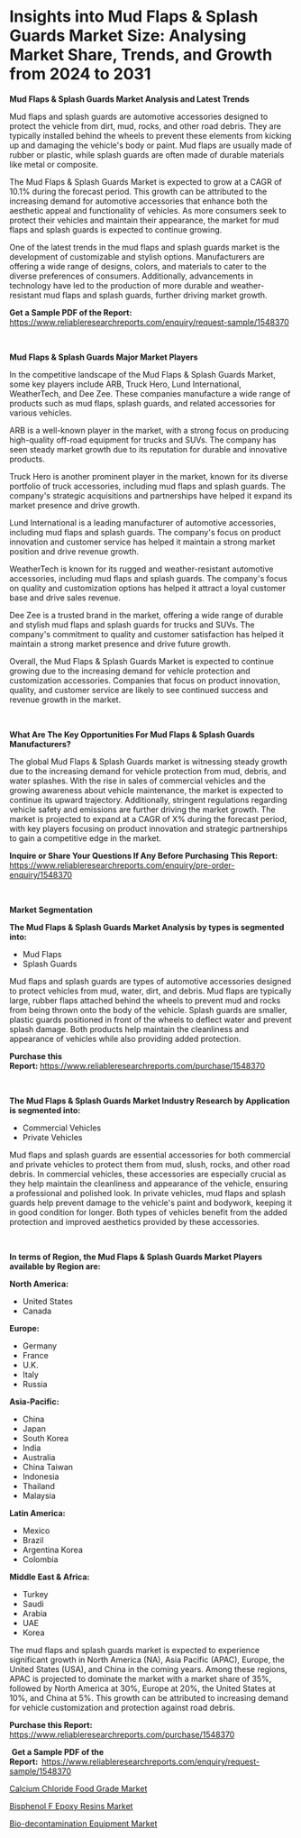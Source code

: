 <p><h1>Insights into Mud Flaps & Splash Guards Market Size: Analysing Market Share, Trends, and Growth from 2024 to 2031</h1></p><p><strong>Mud Flaps & Splash Guards Market Analysis and Latest Trends</strong></p>
<p><p>Mud flaps and splash guards are automotive accessories designed to protect the vehicle from dirt, mud, rocks, and other road debris. They are typically installed behind the wheels to prevent these elements from kicking up and damaging the vehicle's body or paint. Mud flaps are usually made of rubber or plastic, while splash guards are often made of durable materials like metal or composite.</p><p>The Mud Flaps & Splash Guards Market is expected to grow at a CAGR of 10.1% during the forecast period. This growth can be attributed to the increasing demand for automotive accessories that enhance both the aesthetic appeal and functionality of vehicles. As more consumers seek to protect their vehicles and maintain their appearance, the market for mud flaps and splash guards is expected to continue growing.</p><p>One of the latest trends in the mud flaps and splash guards market is the development of customizable and stylish options. Manufacturers are offering a wide range of designs, colors, and materials to cater to the diverse preferences of consumers. Additionally, advancements in technology have led to the production of more durable and weather-resistant mud flaps and splash guards, further driving market growth.</p></p>
<p><strong>Get a Sample PDF of the Report:&nbsp;</strong> <a href="https://www.reliableresearchreports.com/enquiry/request-sample/1548370">https://www.reliableresearchreports.com/enquiry/request-sample/1548370</a></p>
<p>&nbsp;</p>
<p><strong>Mud Flaps & Splash Guards Major Market Players</strong></p>
<p><p>In the competitive landscape of the Mud Flaps & Splash Guards Market, some key players include ARB, Truck Hero, Lund International, WeatherTech, and Dee Zee. These companies manufacture a wide range of products such as mud flaps, splash guards, and related accessories for various vehicles.</p><p>ARB is a well-known player in the market, with a strong focus on producing high-quality off-road equipment for trucks and SUVs. The company has seen steady market growth due to its reputation for durable and innovative products.</p><p>Truck Hero is another prominent player in the market, known for its diverse portfolio of truck accessories, including mud flaps and splash guards. The company's strategic acquisitions and partnerships have helped it expand its market presence and drive growth.</p><p>Lund International is a leading manufacturer of automotive accessories, including mud flaps and splash guards. The company's focus on product innovation and customer service has helped it maintain a strong market position and drive revenue growth.</p><p>WeatherTech is known for its rugged and weather-resistant automotive accessories, including mud flaps and splash guards. The company's focus on quality and customization options has helped it attract a loyal customer base and drive sales revenue.</p><p>Dee Zee is a trusted brand in the market, offering a wide range of durable and stylish mud flaps and splash guards for trucks and SUVs. The company's commitment to quality and customer satisfaction has helped it maintain a strong market presence and drive future growth.</p><p>Overall, the Mud Flaps & Splash Guards Market is expected to continue growing due to the increasing demand for vehicle protection and customization accessories. Companies that focus on product innovation, quality, and customer service are likely to see continued success and revenue growth in the market.</p></p>
<p>&nbsp;</p>
<p><strong>What Are The Key Opportunities For Mud Flaps & Splash Guards Manufacturers?</strong></p>
<p><p>The global Mud Flaps & Splash Guards market is witnessing steady growth due to the increasing demand for vehicle protection from mud, debris, and water splashes. With the rise in sales of commercial vehicles and the growing awareness about vehicle maintenance, the market is expected to continue its upward trajectory. Additionally, stringent regulations regarding vehicle safety and emissions are further driving the market growth. The market is projected to expand at a CAGR of X% during the forecast period, with key players focusing on product innovation and strategic partnerships to gain a competitive edge in the market.</p></p>
<p><strong>Inquire or Share Your Questions If Any Before Purchasing This Report:</strong> <a href="https://www.reliableresearchreports.com/enquiry/pre-order-enquiry/1548370">https://www.reliableresearchreports.com/enquiry/pre-order-enquiry/1548370</a></p>
<p>&nbsp;</p>
<p><strong>Market Segmentation</strong></p>
<p><strong>The Mud Flaps & Splash Guards Market Analysis by types is segmented into:</strong></p>
<p><ul><li>Mud Flaps</li><li>Splash Guards</li></ul></p>
<p><p>Mud flaps and splash guards are types of automotive accessories designed to protect vehicles from mud, water, dirt, and debris. Mud flaps are typically large, rubber flaps attached behind the wheels to prevent mud and rocks from being thrown onto the body of the vehicle. Splash guards are smaller, plastic guards positioned in front of the wheels to deflect water and prevent splash damage. Both products help maintain the cleanliness and appearance of vehicles while also providing added protection.</p></p>
<p><strong>Purchase this Report:&nbsp;</strong><a href="https://www.reliableresearchreports.com/purchase/1548370">https://www.reliableresearchreports.com/purchase/1548370</a></p>
<p>&nbsp;</p>
<p><strong>The Mud Flaps & Splash Guards Market Industry Research by Application is segmented into:</strong></p>
<p><ul><li>Commercial Vehicles</li><li>Private Vehicles</li></ul></p>
<p><p>Mud flaps and splash guards are essential accessories for both commercial and private vehicles to protect them from mud, slush, rocks, and other road debris. In commercial vehicles, these accessories are especially crucial as they help maintain the cleanliness and appearance of the vehicle, ensuring a professional and polished look. In private vehicles, mud flaps and splash guards help prevent damage to the vehicle's paint and bodywork, keeping it in good condition for longer. Both types of vehicles benefit from the added protection and improved aesthetics provided by these accessories.</p></p>
<p>&nbsp;</p>
<p><strong>In terms of Region, the Mud Flaps & Splash Guards Market Players available by Region are:</strong></p>
<p>
    <p> <strong> North America: </strong>
        <ul>
            <li>United States</li>
            <li>Canada</li>
        </ul>
        </p> 
    <p> <strong> Europe: </strong>
        <ul>
            <li>Germany</li>
            <li>France</li>
            <li>U.K.</li>
            <li>Italy</li>
            <li>Russia</li>
        </ul>
        </p> 
    <p> <strong> Asia-Pacific: </strong>
        <ul>
            <li>China</li>
            <li>Japan</li>
            <li>South Korea</li>
            <li>India</li>
            <li>Australia</li>
            <li>China Taiwan</li>
            <li>Indonesia</li>
            <li>Thailand</li>
            <li>Malaysia</li>
        </ul>
        </p> 
    <p> <strong> Latin America: </strong>
        <ul>
            <li>Mexico</li>
            <li>Brazil</li>
            <li>Argentina Korea</li>
            <li>Colombia</li>
        </ul>
        </p> 
    <p> <strong> Middle East & Africa: </strong>
        <ul>
            <li>Turkey</li>
            <li>Saudi</li>
            <li>Arabia</li>
            <li>UAE</li>
            <li>Korea</li>
        </ul>
    </p>
    </p>
<p><p>The mud flaps and splash guards market is expected to experience significant growth in North America (NA), Asia Pacific (APAC), Europe, the United States (USA), and China in the coming years. Among these regions, APAC is projected to dominate the market with a market share of 35%, followed by North America at 30%, Europe at 20%, the United States at 10%, and China at 5%. This growth can be attributed to increasing demand for vehicle customization and protection against road debris.</p></p>
<p><strong>Purchase this Report: </strong><a href="https://www.reliableresearchreports.com/purchase/1548370">https://www.reliableresearchreports.com/purchase/1548370</a></p>
<p>&nbsp;<strong>Get a Sample PDF of the Report:&nbsp;&nbsp;</strong><a href="https://www.reliableresearchreports.com/enquiry/request-sample/1548370">https://www.reliableresearchreports.com/enquiry/request-sample/1548370</a></p>
<p><strong></strong></p>
<p><p><a href="https://view.publitas.com/reportprime-1/calcium-chloride-food-grade-market-research-report-reveals-the-latest-trends-and-opportunities-of-this-market-for-period-from-2023-2030/">Calcium Chloride Food Grade Market</a></p><p><a href="https://view.publitas.com/reportprime-1/bisphenol-f-epoxy-resins-market-with-the-goal-of-estimating-the-market-size-and-future-growth-potential-of-various-market-segments-based-on-component-applications-end-user-and-region/">Bisphenol F Epoxy Resins Market</a></p><p><a href="https://view.publitas.com/reportprime-1/bio-decontamination-equipment-market-size-market-share-and-global-market-analysis-report-2023-2030/">Bio-decontamination Equipment Market</a></p></p>